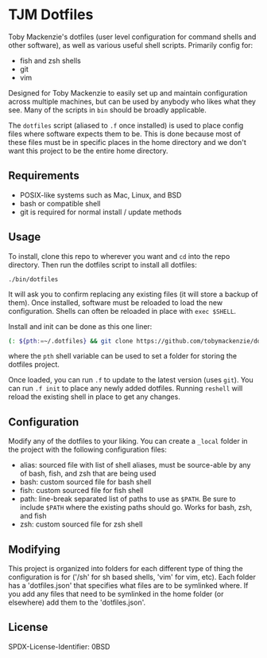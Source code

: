 TJM Dotfiles
============

Toby Mackenzie's dotfiles (user level configuration for command shells and other software), as well as various useful shell scripts. Primarily config for:

- fish and zsh shells
- git
- vim

Designed for Toby Mackenzie to easily set up and maintain configuration across multiple machines, but can be used by anybody who likes what they see.  Many of the scripts in `bin` should be broadly applicable.

The `dotfiles` script (aliased to `.f` once installed) is used to place config files where software expects them to be.  This is done because most of these files must be in specific places in the home directory and we don't want this project to be the entire home directory.

Requirements
----------

- POSIX-like systems such as Mac, Linux, and BSD
- bash or compatible shell
- git is required for normal install / update methods

Usage
----------

To install, clone this repo to wherever you want and `cd` into the repo directory.  Then run the dotfiles script to install all dotfiles:

```
./bin/dotfiles
```

It will ask you to confirm replacing any existing files (it will store a backup of them).  Once installed, software must be reloaded to load the new configuration.  Shells can often be reloaded in place with `exec $SHELL`.

Install and init can be done as this one liner:

``` sh
(: ${pth:=~/.dotfiles} && git clone https://github.com/tobymackenzie/dotfiles.git $pth && $pth/bin/dotfiles init) && exec $SHELL
```

where the `pth` shell variable can be used to set a folder for storing the dotfiles project.

Once loaded, you can run `.f` to update to the latest version (uses `git`).  You can run `.f init` to place any newly added dotfiles.  Running `reshell` will reload the existing shell in place to get any changes.

Configuration
-------------

Modify any of the dotfiles to your liking.  You can create a `_local` folder in the project with the following configuration files:

- alias: sourced file with list of shell aliases, must be source-able by any of bash, fish, and zsh that are being used
- bash: custom sourced file for bash shell
- fish: custom sourced file for fish shell
- path: line-break separated list of paths to use as `$PATH`.  Be sure to include `$PATH` where the existing paths should go.  Works for bash, zsh, and fish
- zsh: custom sourced file for zsh shell

Modifying
---------

This project is organized into folders for each different type of thing the configuration is for ('/sh' for sh based shells, 'vim' for vim, etc).  Each folder has a 'dotfiles.json' that specifies what files are to be symlinked where.  If you add any files that need to be symlinked in the home folder (or elsewhere) add them to the 'dotfiles.json'.

License
-------

<footer>
<p>SPDX-License-Identifier: 0BSD</p>
</footer>

